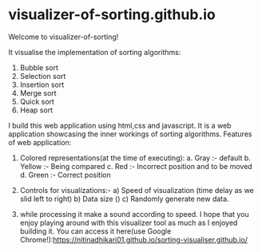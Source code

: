 # visualizer-of-sorting.github.io
Welcome to visualizer-of-sorting!

It visualise the implementation of sorting algorithms:

1) Bubble sort
2) Selection sort
3) Insertion sort
4) Merge sort
5) Quick sort
6) Heap sort


I  build this web application using html,css and javascript.
It is a web application showcasing the inner workings of sorting algorithms.
Features of web application:
1. Colored representations(at the time of executing):
  a. Gray :- default
  b. Yellow :- Being compared
  c. Red :-  Incorrect position and to be moved
  d. Green :- Correct position

2. Controls for visualizations:-
  a) Speed of visualization (time delay as we slid left to right)
  b) Data size ()
  c) Randomly generate new data.

3. while processing it make a sound according to speed.
I hope that you enjoy playing around with this visualizer tool as much as I enjoyed building it.
You can access it here(use Google Chrome!):https://nitinadhikari01.github.io/sorting-visualiser.github.io/
